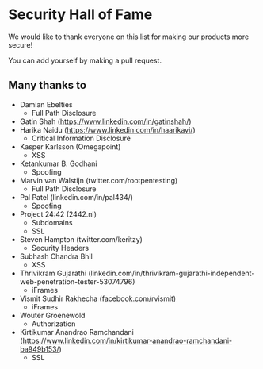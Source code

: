 # Security Hall of Fame
We would like to thank everyone on this list for making our products more secure!

You can add yourself by making a pull request.

## Many thanks to

 * Damian Ebelties
   * Full Path Disclosure
 * Gatin Shah (https://www.linkedin.com/in/gatinshah/)
 * Harika Naidu  (https://www.linkedin.com/in/haarikavi/)
   * Critical Information Disclosure
 * Kasper Karlsson (Omegapoint)
   * XSS
 * Ketankumar B. Godhani
   * Spoofing
 * Marvin van Walstijn (twitter.com/rootpentesting)
   * Full Path Disclosure
 * Pal Patel (linkedin.com/in/pal434/)
   * Spoofing
 * Project 24:42 (2442.nl)
   * Subdomains
   * SSL
 * Steven Hampton (twitter.com/keritzy)
   * Security Headers
 * Subhash Chandra Bhil
   * XSS
 * Thrivikram Gujarathi (linkedin.com/in/thrivikram-gujarathi-independent-web-penetration-tester-53074796)
   * iFrames
 * Vismit Sudhir Rakhecha (facebook.com/rvismit)
   * iFrames
 * Wouter Groenewold
   * Authorization
 * Kirtikumar Anandrao Ramchandani (https://www.linkedin.com/in/kirtikumar-anandrao-ramchandani-ba949b153/)
   * SSL
